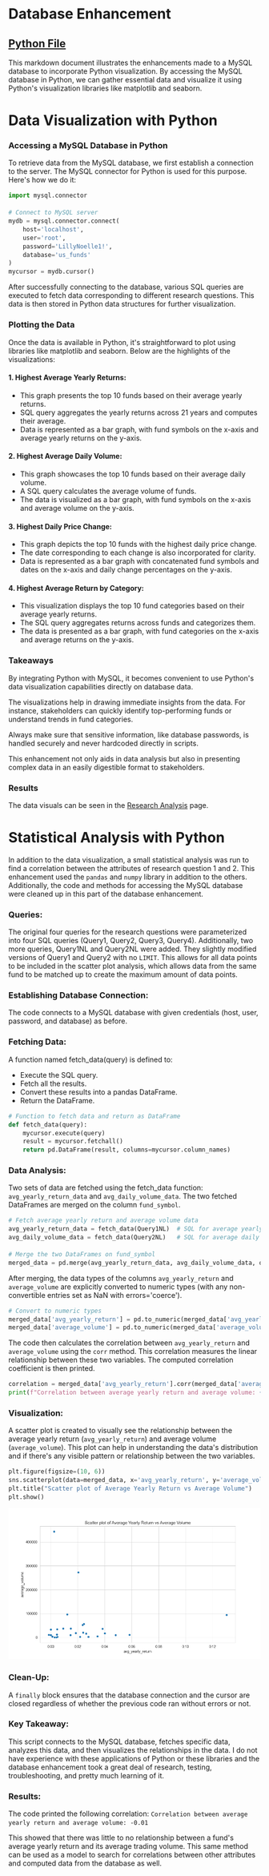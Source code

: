 # Database Enhancement
## [Python File](Enhancements.py)
This markdown document illustrates the enhancements made to a MySQL database to incorporate Python visualization. By accessing the MySQL database in Python, we can gather essential data and visualize it using Python's visualization libraries like matplotlib and seaborn.

# Data Visualization with Python

### Accessing a MySQL Database in Python
To retrieve data from the MySQL database, we first establish a connection to the server. The MySQL connector for Python is used for this purpose. Here's how we do it:

```python
import mysql.connector

# Connect to MySQL server
mydb = mysql.connector.connect(
    host='localhost',
    user='root',
    password='LillyNoelle1!',
    database='us_funds'
)
mycursor = mydb.cursor()
```

After successfully connecting to the database, various SQL queries are executed to fetch data corresponding to different research questions. This data is then stored in Python data structures for further visualization.

### Plotting the Data
Once the data is available in Python, it's straightforward to plot using libraries like matplotlib and seaborn. Below are the highlights of the visualizations:

#### 1. Highest Average Yearly Returns:
- This graph presents the top 10 funds based on their average yearly returns.
- SQL query aggregates the yearly returns across 21 years and computes their average.
- Data is represented as a bar graph, with fund symbols on the x-axis and average yearly returns on the y-axis.

#### 2. Highest Average Daily Volume:
- This graph showcases the top 10 funds based on their average daily volume.
- A SQL query calculates the average volume of funds.
- The data is visualized as a bar graph, with fund symbols on the x-axis and average volume on the y-axis.

#### 3. Highest Daily Price Change:
- This graph depicts the top 10 funds with the highest daily price change.
- The date corresponding to each change is also incorporated for clarity.
- Data is represented as a bar graph with concatenated fund symbols and dates on the x-axis and daily change percentages on the y-axis.

#### 4. Highest Average Return by Category:
- This visualization displays the top 10 fund categories based on their average yearly returns.
- The SQL query aggregates returns across funds and categorizes them.
- The data is presented as a bar graph, with fund categories on the x-axis and average returns on the y-axis.

### Takeaways
By integrating Python with MySQL, it becomes convenient to use Python's data visualization capabilities directly on database data.

The visualizations help in drawing immediate insights from the data. For instance, stakeholders can quickly identify top-performing funds or understand trends in fund categories.

Always make sure that sensitive information, like database passwords, is handled securely and never hardcoded directly in scripts.

This enhancement not only aids in data analysis but also in presenting complex data in an easily digestible format to stakeholders.

### Results

The data visuals can be seen in the [Research Analysis](Research_Analysis.md) page.

# Statistical Analysis with Python

In addition to the data visualization, a small statistical analysis was run to find a correlation between the attributes of research question 1 and 2. This enhancement used the `pandas` and `numpy` library in addition to the others. Additionally, the code and methods for accessing the MySQL database were cleaned up in this part of the database enhancement.

### Queries:
The original four queries for the research questions were parameterized into four SQL queries (Query1, Query2, Query3, Query4). Additionally, two more queries, Query1NL and Query2NL were added. They slightly modified versions of Query1 and Query2 with no `LIMIT`. This allows for all data points to be included in the scatter plot analysis, which allows data from the same fund to be matched up to create the maximum amount of data points.

### Establishing Database Connection:
The code connects to a MySQL database with given credentials (host, user, password, and database) as before.

### Fetching Data:
A function named fetch_data(query) is defined to:
- Execute the SQL query.
- Fetch all the results.
- Convert these results into a pandas DataFrame.
- Return the DataFrame.

```python
# Function to fetch data and return as DataFrame
def fetch_data(query):
    mycursor.execute(query)
    result = mycursor.fetchall()
    return pd.DataFrame(result, columns=mycursor.column_names)
```

### Data Analysis:
Two sets of data are fetched using the fetch_data function: `avg_yearly_return_data` and `avg_daily_volume_data`.
The two fetched DataFrames are merged on the column `fund_symbol`.

```python
# Fetch average yearly return and average volume data
avg_yearly_return_data = fetch_data(Query1NL)  # SQL for average yearly return
avg_daily_volume_data = fetch_data(Query2NL)   # SQL for average daily volume

# Merge the two DataFrames on fund_symbol
merged_data = pd.merge(avg_yearly_return_data, avg_daily_volume_data, on="fund_symbol")
```

After merging, the data types of the columns `avg_yearly_return` and `average_volume` are explicitly converted to numeric types (with any non-convertible entries set as NaN with errors='coerce').

```python
# Convert to numeric types
merged_data['avg_yearly_return'] = pd.to_numeric(merged_data['avg_yearly_return'], errors='coerce')
merged_data['average_volume'] = pd.to_numeric(merged_data['average_volume'], errors='coerce')
```

The code then calculates the correlation between `avg_yearly_return` and `average_volume` using the `corr` method. This correlation measures the linear relationship between these two variables. The computed correlation coefficient is then printed.

```python
correlation = merged_data['avg_yearly_return'].corr(merged_data['average_volume'])
print(f"Correlation between average yearly return and average volume: {correlation:.2f}")
```

### Visualization:
A scatter plot is created to visually see the relationship between the average yearly return (`avg_yearly_return`) and average volume (`average_volume`). This plot can help in understanding the data's distribution and if there's any visible pattern or relationship between the two variables.

```python
plt.figure(figsize=(10, 6))
sns.scatterplot(data=merged_data, x='avg_yearly_return', y='average_volume')
plt.title("Scatter plot of Average Yearly Return vs Average Volume")
plt.show()
```

![Stat Analysis Scatter Plot](/Resources/Scatter_Plot_1.png)

### Clean-Up:
A `finally` block ensures that the database connection and the cursor are closed regardless of whether the previous code ran without errors or not.

### Key Takeaway:
This script connects to the MySQL database, fetches specific data, analyzes this data, and then visualizes the relationships in the data. I do not have experience with these applications of Python or these libraries and the database enhancement took a great deal of research, testing, troubleshooting, and pretty much learning of it.

### Results:
The code printed the following correlation:
`Correlation between average yearly return and average volume: -0.01`

This showed that there was little to no relationship between a fund's average yearly return and its average trading volume. This same method can be used as a model to search for correlations between other attributes and computed data from the database as well.
